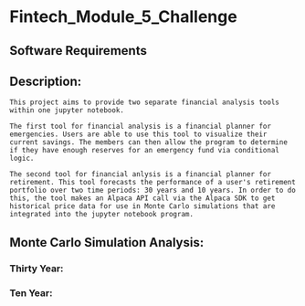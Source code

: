 # Fintech_Module_5_Challenge


## Software Requirements


## Description:

    This project aims to provide two separate financial analysis tools within one jupyter notebook. 

    The first tool for financial analysis is a financial planner for emergencies. Users are able to use this tool to visualize their current savings. The members can then allow the program to determine if they have enough reserves for an emergency fund via conditional logic. 
    
    The second tool for financial anlysis is a financial planner for retirement. This tool forecasts the performance of a user's retirement portfolio over two time periods: 30 years and 10 years. In order to do this, the tool makes an Alpaca API call via the Alpaca SDK to get historical price data for use in Monte Carlo simulations that are integrated into the jupyter notebook program.




## Monte Carlo Simulation Analysis:
    
### Thirty Year: 


### Ten Year:



